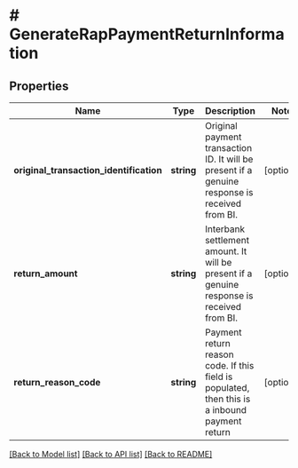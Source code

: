 # # GenerateRapPaymentReturnInformation

## Properties

Name | Type | Description | Notes
------------ | ------------- | ------------- | -------------
**original_transaction_identification** | **string** | Original payment transaction ID.  It will be present if a genuine response is received from BI. | [optional]
**return_amount** | **string** | Interbank settlement amount.  It will be present if a genuine response is received from BI. | [optional]
**return_reason_code** | **string** | Payment return reason code. If this field is populated, then this is a inbound payment return | [optional]

[[Back to Model list]](../../README.md#models) [[Back to API list]](../../README.md#endpoints) [[Back to README]](../../README.md)
